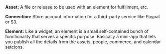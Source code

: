 **Asset:** A file or release to be used with an element for fulfillment, etc.

**Connection:** Store account information for a third-party service like Paypal or S3.

**Element:** Like a widget, an element is a small self-contained bunch of functionality
  that serves a specific purpose. Basically a mini-app that lets you publish all the 
  details from the assets, people, commerce, and calendar setcions.

